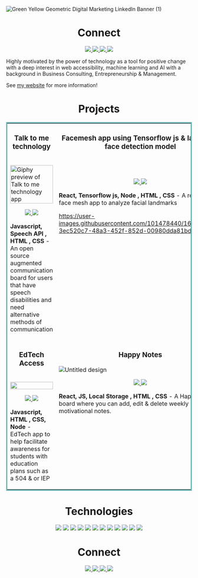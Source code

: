 

![Green Yellow Geometric Digital Marketing LinkedIn Banner (1)](https://user-images.githubusercontent.com/101478440/169719470-1ace8737-aac3-4e9f-bcb8-4bdfd3bf4995.png)


<h1 align="center">Connect</h1>

<p align="center">
  <a href="https://laurelyounis.netlify.app/" target="_blank">
    <img src="https://img.shields.io/static/v1?label=|&message=WEBSITE&color=23555f&style=plastic&logo=react&logo-color=white"/>
  </a>
  <a href="https://www.linkedin.com/in/laurelyounis/" target="_blank">
    <img src="https://img.shields.io/static/v1?label=|&message=LINKED-IN&color=cdf998&style=plastic&logo=linkedin&logo-color=white"/>
  </a>
  <a href="https://twitter.com/LaurelYounisDev" target="_blank">
    <img src="https://img.shields.io/static/v1?label=|&message=TWITTER&color=23555f&style=plastic&logo=twitter&logo-color=white"/>
  </a>
   <a href="https://angel.co/u/laurelyounis" target="_blank">
      <img src="https://img.shields.io/static/v1?label=|&message=ANGEL-LIST&color=cdf998&style=plastic&logo=angellist&logo-color=white"/>
  </a>
</p>

Highly motivated by the power of technology as a tool for positive change with a deep interest in web accessibility, machine learning and AI with a background in Business Consulting, Entrepreneurship & Management.    

See [my website](https://laurelyounis.netlify.app) for more information!


<h1 align="center">Projects</h1>
<table bordercolor="#66b2b2">
  
  <tr>
    <td width="50%" valign="top">
      <h3 align="center">Talk to me technology</h3>
        <br />
        <a target="_blank" href="https://talktometechnology.netlify.app">
            <img src="https://user-images.githubusercontent.com/76171953/162774535-fd5d0859-95f3-433b-8f9f-00c33b5d2229.gif" width="100%" alt="Giphy preview of Talk to me technology app"/>
        </a>
        <br />
        <p align="center">
          <a href="https://github.com/laurelayounis/talktometechnologyedits#readme" target="_blank">
    <img src="https://img.shields.io/static/v1?label=|&message=REPO&color=23555f&style=plastic&logo=github&logo-color=white"/>
  </a> 
          <a href="http://talktometechnology.netlify.app" target="_blank">
    <img src="https://img.shields.io/static/v1?label=|&message=WEBSITE&color=cdf998&style=plastic&logo=wordpress&logo-color=white"/>
  </a>
      </p>
        <p><strong>Javascript, Speech API , HTML , CSS </strong> - An open source augmented communication board for users that have speech disabilities and need alternative methods of communication </p>
  </td>
    <td width="50%" valign="top">
      <h3 align="center">Facemesh app using Tensorflow js & landmark face detection model</h3>
        <br />
        <a target="_blank" href="https://github.com/laurelayounis/facemesh">
        </a>
        <br />
        <p align="center">
          <a href="https://github.com/laurelayounis/facemesh" target="_blank">
    <img src="https://img.shields.io/static/v1?label=|&message=REPO&color=23555f&style=plastic&logo=github&logo-color=white"/>
  </a> 
          <a href="https://github.com/laurelayounis/facemesh" target="_blank">
    <img src="https://img.shields.io/static/v1?label=|&message=WEBSITE&color=cdf998&style=plastic&logo=wordpress&logo-color=white"/>
  </a>
      </p>
       <p><strong>React, Tensorflow js, Node , HTML , CSS </strong> - A real time face mesh app to analyze facial landmarks </p>


https://user-images.githubusercontent.com/101478440/169718401-3ec520c7-48a3-452f-852d-00980dda81bd.mp4

  
  </tr>
   <tr>
    <td width="50%" valign="top">
      <h3 align="center">EdTech Access</h3>
        <br />
        <a target="_blank" href="https://edtech-access.glitch.me">  
         <img src="https://user-images.githubusercontent.com/101478440/170888831-c92e03cd-59e7-483c-86ad-8c23411304ee.gif" width="100% alt="Giphy preview of EdTech Access app"/>
        </a>
        <br />
        <p align="center">
          <a href="https://github.com/laurelayounis/edtechacommodations/edit/master/README.md" target="_blank">
    <img src="https://img.shields.io/static/v1?label=|&message=REPO&color=23555f&style=plastic&logo=github&logo-color=white"/>
  </a> 
          <a href="https://edtech-access.glitch.me" target="_blank">
    <img src="https://img.shields.io/static/v1?label=|&message=WEBSITE&color=cdf998&style=plastic&logo=wordpress&logo-color=white"/>
  </a>
      </p>
        <p><strong>Javascript, HTML , CSS, Node </strong> - EdTech app to help facilitate awareness for students with education plans such as a 504 & or IEP</p>
  </td> 
                                                                                                                                                                </td>
    <td width="50%" valign="top">
<h3 align="center"> Happy Notes </h3>
     
       
![Untitled design](https://user-images.githubusercontent.com/101478440/169717964-4fcfc04f-4402-41e2-b164-4a2fa9719152.gif)
       <a target="_blank" href="https://github.com/laurelayounis/facemesh">
        </a>
        <br />
        <p align="center">
          <a href="https://github.com/laurelayounis/happynotes" target="_blank">
    <img src="https://img.shields.io/static/v1?label=|&message=REPO&color=23555f&style=plastic&logo=github&logo-color=white"/>
  </a> 
          <a href="https://happynotes.netlify.app" target="_blank">
    <img src="https://img.shields.io/static/v1?label=|&message=WEBSITE&color=cdf998&style=plastic&logo=wordpress&logo-color=white"/>
  </a>
      </p>
        <p><strong>React, JS, Local Storage , HTML , CSS </strong> - A Happy notes board where you can add, edit & delete weekly motivational notes. </p>
  </tr>
</table>
<h1 align="center">Technologies</h1>
<p align="center">
    <img src="https://img.shields.io/static/v1?label=|&message=HTML5&color=23555f&style=plastic&logo=html5"/>
    <img src="https://img.shields.io/static/v1?label=|&message=CSS3&color=285f65&style=plastic&logo=css3"/>
    <img src="https://img.shields.io/static/v1?label=|&message=BOOTSTRAP&color=316c5e&style=plastic&logo=bootstrap"/>
    <img src="https://img.shields.io/static/v1?label=|&message=JAVASCRIPT&color=3c7f5d&style=plastic&logo=javascript"/>
    <img src="https://img.shields.io/static/v1?label=|&message=REACT.JS&color=4a935c&style=plastic&logo=react"/>
    <img src="https://img.shields.io/static/v1?label=|&message=AWS&color=98bf53&style=plastic&logo=amazon"/>
    <img src="https://img.shields.io/static/v1?label=|&message=WORDPRESS&color=cdd148&style=plastic&logo=wordpress"/>
    <img src="https://img.shields.io/static/v1?label=|&message=MONGO-DB&color=cdd148&style=plastic&logo=mongodb"/>
    <img src="https://img.shields.io/static/v1?label=|&message=EXPRESS&color=bbb111&style=plastic&logo=express"/>
    <img src="https://img.shields.io/static/v1?label=|&message=WEBPACK&color=bbb111&style=plastic&logo=webpack"/>
    <img src="https://img.shields.io/static/v1?label=|&message=LINUX&color=bbb111&style=plastic&logo=linux"/>
    <img src="https://img.shields.io/static/v1?label=|&message=GIT&color=cbb148&style=plastic&logo=git"/>
</p>

<h1 align="center">Connect</h1>



<p align="center">
  <a href="https://laurelyounis.netlify.app" target="_blank">
    <img src="https://img.shields.io/static/v1?label=|&message=WEBSITE&color=23555f&style=plastic&logo=react&logo-color=white"/>
  </a>
  <a href="https://linkedin.com/in/laurel-younis-dev/" target="_blank">
    <img src="https://img.shields.io/static/v1?label=|&message=LINKED-IN&color=cdf998&style=plastic&logo=linkedin&logo-color=white"/>
  </a>
  <a href="https://twitter.com/laurelyounisdev" target="_blank">
    <img src="https://img.shields.io/static/v1?label=|&message=TWITTER&color=23555f&style=plastic&logo=twitter&logo-color=white"/>
  </a>
  <a href="https://angel.co/u/laurelyounis" target="_blank">
      <img src="https://img.shields.io/static/v1?label=|&message=ANGEL-LIST&color=cdf998&style=plastic&logo=angellist&logo-color=white"/>
  </a>
</p>





<!--
**laurelayounis/laurelayounis** is a ✨ _special_ ✨ repository because its `README.md` (this file) appears on your GitHub profile.

Here are some ideas to get you started:

- 🔭 I’m currently working on ...
Talk to me technology: an open source agumented communication board to provide accessible technology to users for free 
- 🌱 I’m currently learning ...
- 👯 I’m looking to collaborate on ...
- 🤔 I’m looking for help with ...
- 💬 Ask me about ...
- 📫 How to reach me: ...
- 😄 Pronouns: ...
- ⚡ Fun fact: ...

![](https://github.com/laurelayounis/laurelayounis/blob/main/Laurel%20Younis.png)
-->
